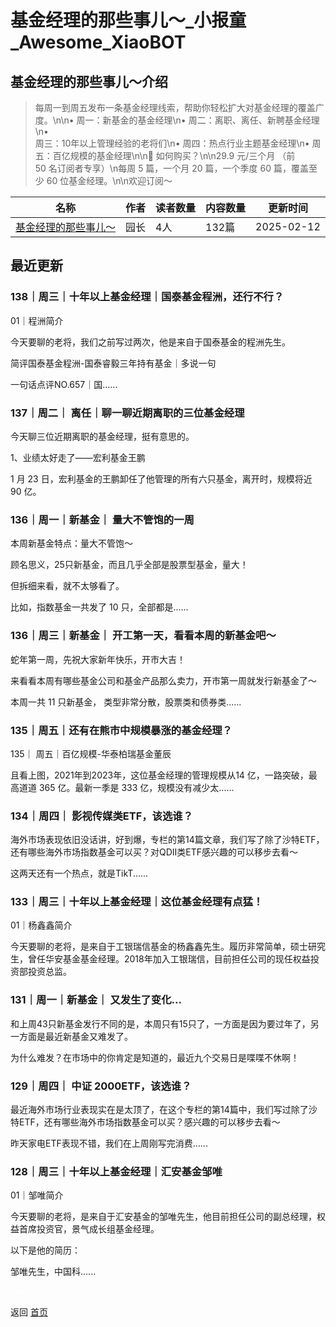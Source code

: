 # 基金经理的那些事儿～_小报童_Awesome_XiaoBOT

## 基金经理的那些事儿～介绍
> 每周一到周五发布一条基金经理线索，帮助你轻松扩大对基金经理的覆盖广度。\n\n• 周一：新基金的基金经理\n• 周二：离职、离任、新聘基金经理\n•  
周三：10年以上管理经验的老将们\n• 周四：热点行业主题基金经理\n• 周五：百亿规模的基金经理\n\n🛒 如何购买？\n\n29.9 元/三个月 （前  
50 名订阅者专享）\n每周 5 篇，一个月 20 篇，一个季度 60 篇，覆盖至少 60 位基金经理。\n\n欢迎订阅～  
  


|名称|作者|读者数量|内容数量|更新时间|
|---|---|---|---|---|
|[基金经理的那些事儿～](https://xiaobot.net/p/Seed001?refer=0b133df9-27dc-423b-8101-639049001c13)|园长|4人|132篇|2025-02-12|

## 最近更新
### 138｜周三｜十年以上基金经理｜国泰基金程洲，还行不行？

01｜程洲简介

今天要聊的老将，我们之前写过两次，他是来自于国泰基金的程洲先生。

简评国泰基金程洲-国泰睿毅三年持有基金｜多说一句

一句话点评NO.657｜国......

### 137｜周二｜ 离任｜聊一聊近期离职的三位基金经理

今天聊三位近期离职的基金经理，挺有意思的。

1、业绩太好走了——宏利基金王鹏

1 月 23 日，宏利基金的王鹏卸任了他管理的所有六只基金，离开时，规模将近 90 亿。

### 136｜周一｜新基金｜ 量大不管饱的一周

本周新基金特点：量大不管饱～

顾名思义，25只新基金，而且几乎全部是股票型基金，量大！

但拆细来看，就不太够看了。

比如，指数基金一共发了 10 只，全部都是......

### 136｜周三｜新基金｜ 开工第一天，看看本周的新基金吧～

蛇年第一周，先祝大家新年快乐，开市大吉！

来看看本周有哪些基金公司和基金产品那么卖力，开市第一周就发行新基金了～

本周一共 11 只新基金， 类型非常分散，股票类和债券类......

### 135｜周五｜还有在熊市中规模暴涨的基金经理？

135｜ 周五｜百亿规模-华泰柏瑞基金董辰

且看上图，2021年到2023年，这位基金经理的管理规模从14 亿，一路突破，最高道道 365 亿。最新一季是 333 亿，规模没有减少太......

### 134｜周四｜ 影视传媒类ETF，该选谁？

海外市场表现依旧没话讲，好到爆，专栏的第14篇文章，我们写了除了沙特ETF，还有哪些海外市场指数基金可以买？对QDII类ETF感兴趣的可以移步去看～

这两天还有一个热点，就是TikT......

### 133｜周三｜十年以上基金经理｜这位基金经理有点猛！

01｜杨鑫鑫简介

今天要聊的老将，是来自于工银瑞信基金的杨鑫鑫先生。履历非常简单，硕士研究生，曾任华安基金基金经理。2018年加入工银瑞信，目前担任公司的现任权益投资部投资总监。

### 131｜周一｜新基金｜ 又发生了变化...

和上周43只新基金发行不同的是，本周只有15只了，一方面是因为要过年了，另一方面是最近新基金又难发了。

为什么难发？在市场中的你肯定是知道的，最近九个交易日是喋喋不休啊！

### 129｜周四｜ 中证 2000ETF，该选谁？

最近海外市场行业表现实在是太顶了，在这个专栏的第14篇中，我们写过除了沙特ETF，还有哪些海外市场指数基金可以买？感兴趣的可以移步去看～

昨天家电ETF表现不错，我们在上周刚写完消费......

### 128｜周三｜十年以上基金经理｜汇安基金邹唯

01｜邹唯简介

今天要聊的老将，是来自于汇安基金的邹唯先生，他目前担任公司的副总经理，权益首席投资官，景气成长组基金经理。

以下是他的简历：

邹唯先生，中国科......


<a href="https://github.com/Reno9527/awesome-xiaobot" style="color: white; text-decoration: none;">awesome-xiaobot</a>

返回 [首页](../README.md)
